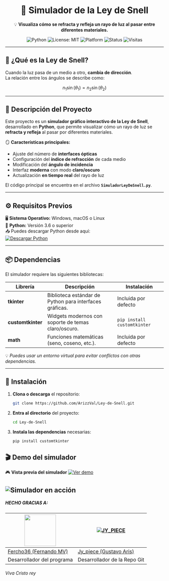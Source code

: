 <div align="center">

# 🔆 Simulador de la Ley de Snell

💡 **Visualiza cómo se refracta y refleja un rayo de luz al pasar entre diferentes materiales.**  

![Python](https://img.shields.io/badge/Python-3.8%2B-blue?logo=python&logoColor=white)
![License: MIT](https://img.shields.io/badge/License-MIT-yellow.svg)
![Platform](https://img.shields.io/badge/Compatible-Windows%20|%20macOS%20|%20Linux-green)
![Status](https://img.shields.io/badge/Estado-Activo-success)
![Visitas](https://komarev.com/ghpvc/?username=ArizzVal&label=Visitas&color=blue&style=flat-square)

---

</div>
<!--
## 📚 Tabla de Contenidos
- [🌟 ¿Qué es la Ley de Snell?](#🌟-qué-es-la-ley-de-snell)
- [🧠 Descripción del Proyecto](#🧠-descripción-del-proyecto)
- [⚙️ Requisitos Previos](#⚙️-requisitos-previos)
- [📦 Dependencias](#📦-dependencias)
- [🚀 Instalación](#🚀-instalación)
- [▶️ Cómo Ejecutar](#▶️-cómo-ejecutar)
- [📸 Vista Previa](#📸-vista-previa)
- [🧩 Notas](#🧩-notas)
- [🧰 Tecnologías Utilizadas](#🧰-tecnologías-utilizadas)
- [💡 Créditos y Agradecimientos](#💡-créditos-y-agradecimientos)
- [🪪 Licencia](#🪪-licencia)
-->

## 🌟 ¿Qué es la Ley de Snell?

 Cuando la luz pasa de un medio a otro, **cambia de dirección**.  
 La relación entre los ángulos se describe como:

 $$ n_1 \sin(\theta_1) = n_2 \sin(\theta_2) $$

---

## 🧠 Descripción del Proyecto

Este proyecto es un **simulador gráfico interactivo de la Ley de Snell**, desarrollado en **Python**, que permite visualizar cómo un rayo de luz se **refracta y refleja** al pasar por diferentes materiales.

🪞 **Características principales:**
- Ajuste del número de **interfaces ópticas**  
- Configuración del **índice de refracción** de cada medio  
- Modificación del **ángulo de incidencia**  
- Interfaz **moderna** con modo **claro/oscuro**  
- Actualización **en tiempo real** del rayo de luz  

El código principal se encuentra en el archivo **`SimuladorLeyDeSnell.py`**.

---

## ⚙️ Requisitos Previos

🖥️ **Sistema Operativo:** Windows, macOS o Linux  
🐍 **Python:** Versión 3.6 o superior  
📥 Puedes descargar Python desde aquí:  
[![Descargar Python](https://img.shields.io/badge/Python.org-Descargar-blue?logo=python)](https://python.org)

---

## 📦 Dependencias

El simulador requiere las siguientes bibliotecas:

| Librería | Descripción | Instalación |
|-----------|-------------|--------------|
| **tkinter** | Biblioteca estándar de Python para interfaces gráficas. | Incluida por defecto |
| **customtkinter** | Widgets modernos con soporte de temas claro/oscuro. | `pip install customtkinter` |
| **math** | Funciones matemáticas (seno, coseno, etc.). | Incluida por defecto |

💡 *Puedes usar un entorno virtual para evitar conflictos con otras dependencias.*

---

## 🚀 Instalación

1. **Clona o descarga** el repositorio:  
   ```bash
   git clone https://github.com/ArizzVal/Ley-de-Snell.git
   
2. **Entra al directorio** del proyecto:
    ```bash
   cd Ley-de-Snell
3. **Instala las dependencias** necesarias:
   ```bash
   pip install customtkinter

## 🎬 Demo del simulador
🎮 **Vista previa del simulador** 
[![Ver demo](https://img.shields.io/badge/🎥%20Ver%20demo%20en%20GitHub-darkblue)](https://github.com/ArizzVal/Ley-de-Snell/raw/refs/heads/main/demo/Demo%20-%20Simulador%20Ley%20De%20Snell.mp4)


![Simulador en acción](demo/Demo.gif)
---
##### HECHO GRACIAS A:
<!--[![Nurutomo](https://github.com/Nurutomo.png?size=100)](https://github.com/Nurutomo)
[![BochilGaming](https://github.com/BochilGaming.png?size=100)](https://github.com/BochilGaming)
[![adiwajshing/Baileys](https://github.com/adiwajshing.png?size=100)](https://github.com/adiwajshing)-->
<a href="https://github.com/Fercho36"><img src="https://avatars.githubusercontent.com/u/165216584?v=4?size=100" width="100" height="100"></a> | [![JY_PIECE](https://avatars.githubusercontent.com/u/137434511?v=4?size=100)](https://github.com/ArizzVal) 
---|---
[Fercho36 (Fernando MV)](https://github.com/Fercho36)  | [Jy_piece (Gustavo Aris)](https://github.com/ArizzVal)
Desarrollador del programa | Desarrollador de la Repo Git |"><img src="https://avatars.githubusercontent.com/u/165216584?v=4" width="250" height="250" alt="Fercho36"/></a>

###### Viva Cristo rey

